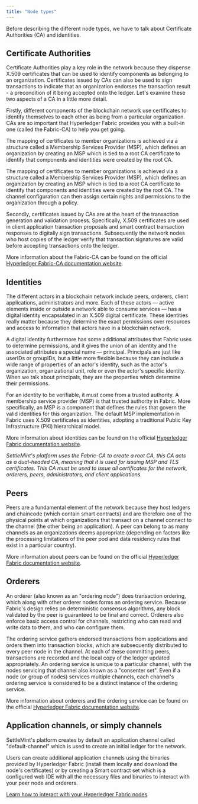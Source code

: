 ```yaml
---
title: "Node types"
---
```


Before describing the different node types, we have to talk about Certificate Authorities (CA) and identities.

## Certificate Authorities

Certificate Authorities play a key role in the network because they dispense X.509 certificates that can be used to identify components as belonging to an organization. Certificates issued by CAs can also be used to sign transactions to indicate that an organization endorses the transaction result - a precondition of it being accepted onto the ledger. Let's examine these two aspects of a CA in a little more detail.

Firstly, different components of the blockchain network use certificates to identify themselves to each other as being from a particular organization. CAs are so important that Hyperledger Fabric provides you with a built-in one (called the Fabric-CA) to help you get going.

The mapping of certificates to member organizations is achieved via a structure called a Membership Services Provider (MSP), which defines an organization by creating an MSP which is tied to a root CA certificate to identify that components and identities were created by the root CA.

The mapping of certificates to member organizations is achieved via a structure called a Membership Services Provider (MSP), which defines an organization by creating an MSP which is tied to a root CA certificate to identify that components and identities were created by the root CA. The channel configuration can then assign certain rights and permissions to the organization through a policy.

Secondly, certificates issued by CAs are at the heart of the transaction generation and validation process. Specifically, X.509 certificates are used in client application transaction proposals and smart contract transaction responses to digitally sign transactions. Subsequently the network nodes who host copies of the ledger verify that transaction signatures are valid before accepting transactions onto the ledger.

More information about the Fabric-CA can be found on the official [Hyperledger Fabric-CA documentation website](https://hyperledger-fabric-ca.readthedocs.io/en/latest).

## Identities

The different actors in a blockchain network include peers, orderers, client applications, administrators and more. Each of these actors — active elements inside or outside a network able to consume services — has a digital identity encapsulated in an X.509 digital certificate. These identities really matter because they determine the exact permissions over resources and access to information that actors have in a blockchain network.

A digital identity furthermore has some additional attributes that Fabric uses to determine permissions, and it gives the union of an identity and the associated attributes a special name — principal. Principals are just like userIDs or groupIDs, but a little more flexible because they can include a wide range of properties of an actor's identity, such as the actor's organization, organizational unit, role or even the actor's specific identity. When we talk about principals, they are the properties which determine their permissions.

For an identity to be verifiable, it must come from a trusted authority. A membership service provider (MSP) is that trusted authority in Fabric. More specifically, an MSP is a component that defines the rules that govern the valid identities for this organization. The default MSP implementation in Fabric uses X.509 certificates as identities, adopting a traditional Public Key Infrastructure (PKI) hierarchical model.

More information about identities can be found on the official [Hyperledger Fabric documentation website](https://hyperledger-fabric.readthedocs.io/en/latest/identity/identity.html).

_SettleMint's platform uses the Fabric-CA to create a root CA, this CA acts as a dual-headed CA, meaning that it is used for issuing MSP and TLS certificates. This CA must be used to issue all certificates for the network, orderers, peers, administrators, and client applications._

## Peers

Peers are a fundamental element of the network because they host ledgers and chaincode (which contain smart contracts) and are therefore one of the physical points at which organizations that transact on a channel connect to the channel (the other being an application). A peer can belong to as many channels as an organizations deems appropriate (depending on factors like the processing limitations of the peer pod and data residency rules that exist in a particular country).

More information about peers can be found on the official [Hyperledger Fabric documentation website](https://hyperledger-fabric.readthedocs.io/en/latest/peers/peers.html).

## Orderers

An orderer (also known as an "ordering node") does transaction ordering, which along with other orderer nodes forms an ordering service. Because Fabric's design relies on deterministic consensus algorithms, any block validated by the peer is guaranteed to be final and correct. Orderers also enforce basic access control for channels, restricting who can read and write data to them, and who can configure them.

The ordering service gathers endorsed transactions from applications and orders them into transaction blocks, which are subsequently distributed to every peer node in the channel. At each of these committing peers, transactions are recorded and the local copy of the ledger updated appropriately. An ordering service is unique to a particular channel, with the nodes servicing that channel also known as a "consenter set". Even if a node (or group of nodes) services multiple channels, each channel's ordering service is considered to be a distinct instance of the ordering service.

More information about orderers and the ordering service can be found on the official [Hyperledger Fabric documentation website](https://hyperledger-fabric.readthedocs.io/en/latest/orderer/ordering_service.html).

## Application channels, or simply channels

SettleMint's platform creates by default an application channel called "default-channel" which is used to create an initial ledger for the network.

Users can create additional application channels using the binaries provided by Hyperledger Fabric (install them locally and download the node's certificates) or by creating a Smart contract set which is a configured web IDE with all the necessary files and binaries to interact with your peer node and orderers.

[Learn how to interact with your Hyperledger Fabric nodes](../5_Hyperledger-Fabric/4_hyperledger-fabric-connect-to-a-node.md)
